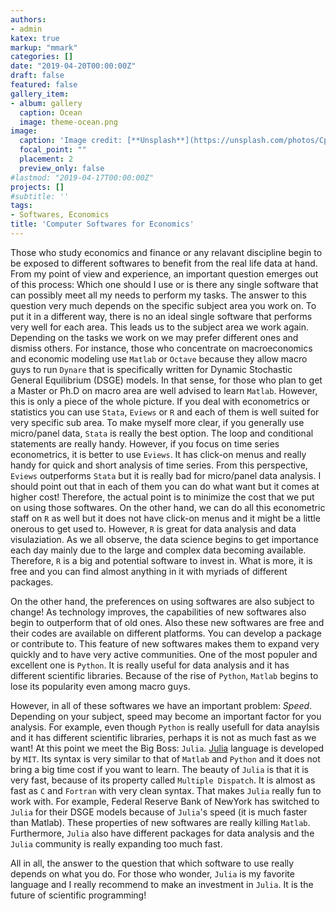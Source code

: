 ```yaml
---
authors:
- admin
katex: true
markup: "mmark"
categories: []
date: "2019-04-20T00:00:00Z"
draft: false
featured: false
gallery_item:
- album: gallery
  caption: Ocean
  image: theme-ocean.png
image:
  caption: 'Image credit: [**Unsplash**](https://unsplash.com/photos/CpkOjOcXdUY)'
  focal_point: ""
  placement: 2
  preview_only: false
#lastmod: "2019-04-17T00:00:00Z"
projects: []
#subtitle: ''
tags:
- Softwares, Economics
title: 'Computer Softwares for Economics'
---
```


Those who study economics and finance or any relavant discipline begin to be exposed to different softwares to benefit from the real life data at hand. From my point of view and experience, an important question emerges out of this process: Which one should I use or is there any single software that can possibly meet all my needs to perform my tasks. 
The answer to this question very much depends on the specific subject area you work on. To put it in a different way, there is no an ideal single software that performs very well for each area. This leads us to the subject area we work again. Depending on the tasks we work on we may prefer different ones and dismiss others. For instance, those who concentrate on macroeconomics and economic modeling use `Matlab` or `Octave` because they allow macro guys to run `Dynare` that is specifically written for Dynamic Stochastic General Equilibrium (DSGE) models. In that sense, for those who plan to get a Master or Ph.D on macro area are well advised to learn `Matlab`. However, this is only a piece of the whole picture. If you deal with econometrics or statistics you can use `Stata`, `Eviews` or `R` and each of them is well suited for very specific sub area. To make myself more clear, if you generally use micro/panel data, `Stata` is really the best option. The loop and conditional statements are really handy. However, if you focus on time series econometrics, it is better to use `Eviews`. It has click-on menus and really handy for quick and short analysis of time series. From this perspective, `Eviews` outperforms `Stata` but it is really bad for micro/panel data analysis. I should point out that in each of them you can do what want but it comes at higher cost! Therefore, the actual point is to minimize the cost that we put on using those softwares. On the other hand, we can do all this econometric staff on `R` as well but it does not have click-on menus and it might be a little onerous to get used to. However, `R` is great for data analysis and data visulaziation. As we all observe, the data science begins to get importance each day mainly due to the large and complex data becoming available. Therefore, `R` is a big and potential software to invest in. What is more, it is free and you can find almost anything in it with myriads of different packages. 

On the other hand, the preferences on using softwares are also subject to change! As technology improves, the capabilities of new softwares also begin to outperform that of old ones. Also these new softwares are free and their codes are available on different platforms. You can develop a package or contribute to. This feature of new softwares makes them to expand very quickly and to have very active communities. One of the most populer and excellent one is `Python`. It is really useful for data analysis and it has different scientific libraries. Because of the rise of `Python`, `Matlab` begins to lose its popularity even among macro guys. 

However, in all of these softwares we have an important problem: *Speed*. Depending on your subject, speed may become an important factor for you analysis. For example, even though `Python` is really usefull for data anaylsis and it has different scientific libraries, perhaps it is not as much fast as we want! At this point we meet the Big Boss: `Julia`. [Julia](https://julialang.org/) language is developed by `MIT`. Its syntax is very similar to that of `Matlab` and `Python` and it does not bring a big time cost if you want to learn. The beauty of `Julia` is that it is very fast, because of its property called `Multiple Dispatch`. It is almost as fast as `C` and `Fortran` with very clean syntax. That makes `Julia` really fun to work with. For example, Federal Reserve Bank of NewYork has switched to `Julia` for their DSGE models because of `Julia`'s speed (it is much faster than Matlab). These properties of new softwares are really killing `Matlab`. Furthermore, `Julia` also have different packages for data analysis and the `Julia` community is really expanding too much fast. 

All in all, the answer to the question that which software to use really depends on what you do. For those who wonder, `Julia` is my favorite language and I really recommend to make an investment in `Julia`. It is the future of scientific programming!











